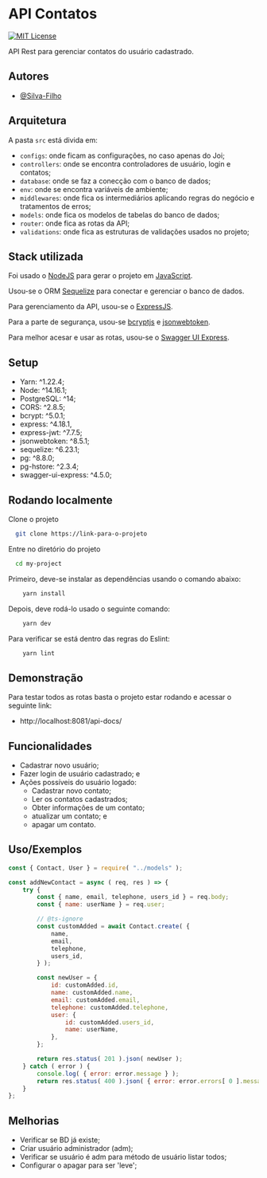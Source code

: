 
# API Contatos
[![MIT License](https://img.shields.io/badge/License-MIT-green.svg)](https://choosealicense.com/licenses/mit/)

API Rest para gerenciar contatos do usuário cadastrado.


## Autores

- [@Silva-Filho](https://github.com/Silva-Filho)


## Arquitetura

A pasta `src` está divida em:

- `configs`: onde ficam as configurações, no caso apenas do Joi;
- `controllers`: onde se encontra controladores de usuário, login e contatos;
- `database`: onde se faz a conecção com o banco de dados;
- `env`: onde se encontra variáveis de ambiente;
- `middlewares`: onde fica os intermediários aplicando regras do negócio e tratamentos de erros;
- `models`: onde fica os modelos de tabelas do banco de dados;
- `router`: onde fica as rotas da API;
- `validations`: onde fica as estruturas de validações usados no projeto;


## Stack utilizada

Foi usado o [NodeJS](https://nodejs.org/) para gerar o projeto em [JavaScript](https://developer.mozilla.org/pt-BR/docs/Web/JavaScript).

Usou-se o ORM [Sequelize](https://sequelize.org/) para conectar e gerenciar o banco de dados.

Para gerenciamento da API, usou-se o [ExpressJS](http://expressjs.com/).

Para a parte de segurança, usou-se [bcryptjs](https://www.npmjs.com/package/bcryptjs) e [jsonwebtoken](https://www.npmjs.com/package/jsonwebtoken).

Para melhor acesar e usar as rotas, usou-se o [Swagger UI Express](https://www.npmjs.com/package/swagger-ui-express).


## Setup

 - Yarn: ^1.22.4;
 - Node: ^14.16.1;
 - PostgreSQL: ^14;
 - CORS: ^2.8.5;
 - bcrypt: ^5.0.1;
 - express: ^4.18.1,
 - express-jwt: ^7.7.5;
 - jsonwebtoken: ^8.5.1;
 - sequelize: ^6.23.1;
 - pg: ^8.8.0;
 - pg-hstore: ^2.3.4;
 - swagger-ui-express: ^4.5.0;


## Rodando localmente

Clone o projeto

```bash
  git clone https://link-para-o-projeto
```

Entre no diretório do projeto

```bash
  cd my-project
```

Primeiro, deve-se instalar as dependências usando o comando abaixo:
```bash
    yarn install
```

Depois, deve rodá-lo usado o seguinte comando:
```bash
    yarn dev
```

Para verificar se está dentro das regras do Eslint:
```bash
    yarn lint
```


## Demonstração

Para testar todos as rotas basta o projeto estar rodando e acessar o seguinte link:
- http://localhost:8081/api-docs/

## Funcionalidades

- Cadastrar novo usuário;
- Fazer login de usuário cadastrado; e
- Ações possíveis do usuário logado:
    - Cadastrar novo contato;
    - Ler os contatos cadastrados;
    - Obter informações de um contato; 
    - atualizar um contato; e 
    - apagar um contato.


## Uso/Exemplos

```javascript
const { Contact, User } = require( "../models" );

const addNewContact = async ( req, res ) => {
    try {
        const { name, email, telephone, users_id } = req.body;
        const { name: userName } = req.user;

        // @ts-ignore
        const customAdded = await Contact.create( {
            name,
            email,
            telephone,
            users_id,
        } );

        const newUser = {
            id: customAdded.id,
            name: customAdded.name,
            email: customAdded.email,
            telephone: customAdded.telephone,
            user: {
                id: customAdded.users_id,
                name: userName,
            },
        };

        return res.status( 201 ).json( newUser );
    } catch ( error ) {
        console.log( { error: error.message } );
        return res.status( 400 ).json( { error: error.errors[ 0 ].message } );
    }
};
```


## Melhorias

- Verificar se BD já existe;
- Criar usuário administrador (adm);
- Verificar se usuário é adm para método de usuário listar todos;
- Configurar o apagar para ser 'leve';
